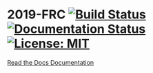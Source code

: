 # 2019-FRC [![Build Status](https://travis-ci.org/frc3197/2019-FRC.svg?branch=master)](https://travis-ci.org/frc3197/2019-FRC) [![Documentation Status](https://readthedocs.org/projects/2019-frc/badge/?version=latest)](https://2019-frc.readthedocs.io/en/latest/?badge=latest) [![License: MIT](https://img.shields.io/badge/License-MIT-green.svg)](https://opensource.org/licenses/MIT)
[Read the Docs Documentation](https://2019-frc.readthedocs.io/en/documentation/)
